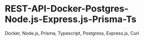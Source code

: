 # REST-API-Docker-Postgres-Node.js-Express.js-Prisma-Ts
Docker, Node.js, Prisma, Typescript, Postgress, Express.js, Curl
